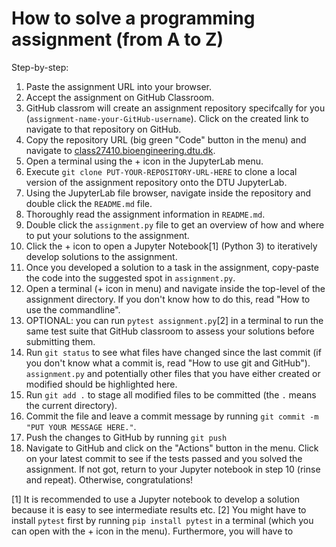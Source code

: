 # How to solve a programming assignment (from A to Z)

Step-by-step:
1. Paste the assignment URL into your browser.
2. Accept the assignment on GitHub Classroom.
3. GitHub classrom will create an assignment repository specifcally for you (`assignment-name-your-GitHub-username`). Click on the created link to navigate to that repository on GitHub.
4. Copy the repository URL (big green "Code" button in the menu) and navigate to [class27410.bioengineering.dtu.dk](https://class27410.bioengineering.dtu.dk/).
5. Open a terminal using the + icon in the JupyterLab menu.
6. Execute `git clone PUT-YOUR-REPOSITORY-URL-HERE` to clone a local version of the assignment repository onto the DTU JupyterLab.
7. Using the JupyterLab file browser, navigate inside the repository and double click the `README.md` file.
8. Thoroughly read the assignment information in `README.md`.
9. Double click the `assignment.py` file to get an overview of how and where to put your solutions to the assignment.
10. Click the + icon to open a Jupyter Notebook[1] (Python 3) to iteratively develop solutions to the assignment.
11. Once you developed a solution to a task in the assignment, copy-paste the code into the suggested spot in  `assignment.py`.
12. Open a terminal (+ icon in menu) and navigate inside the top-level of the assignment directory. If you don't know how to do this, read "How to use the commandline".
13. OPTIONAL: you can run `pytest assignment.py`[2] in a terminal to run the same test suite that GitHub classroom to assess your solutions before submitting them.
14. Run `git status` to see what files have changed since the last commit (if you don't know what a commit is, read "How to use git and GitHub"). `assignment.py` and potentially other files that you have either created or modified should be highlighted here.
15. Run `git add .` to stage all modified files to be committed (the `.` means the current directory).
16. Commit the file and leave a commit message by running `git commit -m "PUT YOUR MESSAGE HERE."`.
17. Push the changes to GitHub by running `git push`
18. Navigate to GitHub and click on the "Actions" button in the menu. Click on your latest commit to see if the tests passed and you solved the assignment. If not got, return to your Jupyter notebook in step 10 (rinse and repeat). Otherwise, congratulations!

[1] It is recommended to use a Jupyter notebook to develop a solution because it is easy to see intermediate results etc.
[2] You might have to install `pytest` first by running `pip install pytest` in a terminal (which you can open with the + icon in the menu). Furthermore, you will have to 